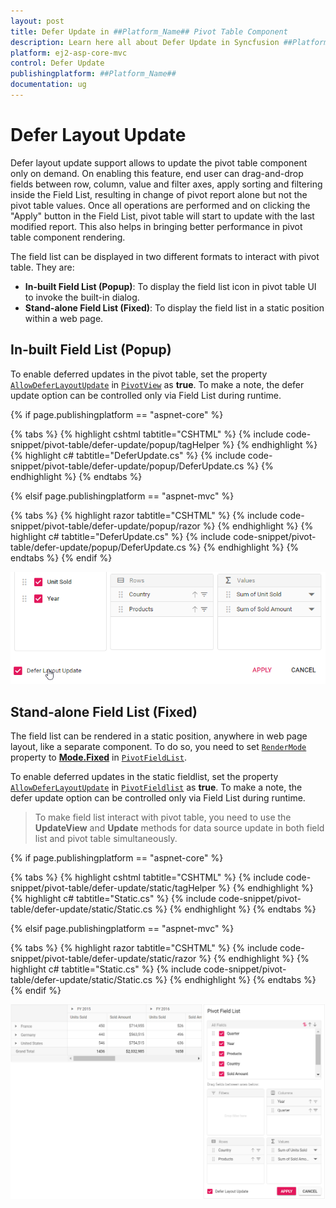 ```yaml
---
layout: post
title: Defer Update in ##Platform_Name## Pivot Table Component
description: Learn here all about Defer Update in Syncfusion ##Platform_Name## Pivot Table component and more.
platform: ej2-asp-core-mvc
control: Defer Update
publishingplatform: ##Platform_Name##
documentation: ug
---
```



# Defer Layout Update

Defer layout update support allows to update the pivot table component only on demand. On enabling this feature, end user can drag-and-drop fields between row, column, value and filter axes, apply sorting and filtering inside the Field List, resulting in change of pivot report alone but not the pivot table values. Once all operations are performed and on clicking the "Apply" button in the Field List, pivot table will start to update with the last modified report. This also helps in bringing better performance in pivot table component rendering.

The field list can be displayed in two different formats to interact with pivot table. They are:

* **In-built Field List (Popup)**: To display the field list icon in pivot table UI to invoke the built-in dialog.
* **Stand-alone Field List (Fixed)**: To display the field list in a static position within a web page.

## In-built Field List (Popup)

To enable deferred updates in the pivot table, set the property [`AllowDeferLayoutUpdate`](https://help.syncfusion.com/cr/aspnetcore-js2/Syncfusion.EJ2.PivotView.PivotView.html#Syncfusion_EJ2_PivotView_PivotView_AllowDeferLayoutUpdate) in [`PivotView`](https://help.syncfusion.com/cr/aspnetmvc-js2/Syncfusion.EJ2.PivotView.PivotView.html) as **true**. To make a note, the defer update option can be controlled only via Field List during runtime.

{% if page.publishingplatform == "aspnet-core" %}

{% tabs %}
{% highlight cshtml tabtitle="CSHTML" %}
{% include code-snippet/pivot-table/defer-update/popup/tagHelper %}
{% endhighlight %}
{% highlight c# tabtitle="DeferUpdate.cs" %}
{% include code-snippet/pivot-table/defer-update/popup/DeferUpdate.cs %}
{% endhighlight %}
{% endtabs %}

{% elsif page.publishingplatform == "aspnet-mvc" %}

{% tabs %}
{% highlight razor tabtitle="CSHTML" %}
{% include code-snippet/pivot-table/defer-update/popup/razor %}
{% endhighlight %}
{% highlight c# tabtitle="DeferUpdate.cs" %}
{% include code-snippet/pivot-table/defer-update/popup/DeferUpdate.cs %}
{% endhighlight %}
{% endtabs %}
{% endif %}



![output](images/fieldlist_deferupdate.png)

## Stand-alone Field List (Fixed)

The field list can be rendered in a static position, anywhere in web page layout, like a separate component. To do so, you need to set [`RenderMode`](https://help.syncfusion.com/cr/aspnetcore-js2/Syncfusion.EJ2.PivotView.PivotFieldList.html#Syncfusion_EJ2_PivotView_PivotFieldList_RenderMode) property to [**Mode.Fixed**](https://help.syncfusion.com/cr/aspnetmvc-js2/Syncfusion.EJ2.PivotView.Mode.html) in [`PivotFieldList`](https://help.syncfusion.com/cr/aspnetmvc-js2/Syncfusion.EJ2.PivotView.PivotFieldList.html).

To enable deferred updates in the static fieldlist, set the property [`AllowDeferLayoutUpdate`](https://help.syncfusion.com/cr/aspnetcore-js2/Syncfusion.EJ2.PivotView.PivotFieldList.html#Syncfusion_EJ2_PivotView_PivotFieldList_AllowDeferLayoutUpdate) in [`PivotFieldlist`](https://help.syncfusion.com/cr/aspnetmvc-js2/Syncfusion.EJ2.PivotView.PivotFieldList.html) as **true**. To make a note, the defer update option can be controlled only via Field List during runtime.

> To make field list interact with pivot table, you need to use the **UpdateView** and **Update** methods for data source update in both field list and pivot table simultaneously.

{% if page.publishingplatform == "aspnet-core" %}

{% tabs %}
{% highlight cshtml tabtitle="CSHTML" %}
{% include code-snippet/pivot-table/defer-update/static/tagHelper %}
{% endhighlight %}
{% highlight c# tabtitle="Static.cs" %}
{% include code-snippet/pivot-table/defer-update/static/Static.cs %}
{% endhighlight %}
{% endtabs %}

{% elsif page.publishingplatform == "aspnet-mvc" %}

{% tabs %}
{% highlight razor tabtitle="CSHTML" %}
{% include code-snippet/pivot-table/defer-update/static/razor %}
{% endhighlight %}
{% highlight c# tabtitle="Static.cs" %}
{% include code-snippet/pivot-table/defer-update/static/Static.cs %}
{% endhighlight %}
{% endtabs %}
{% endif %}



![output](images/defer-update-static.png)